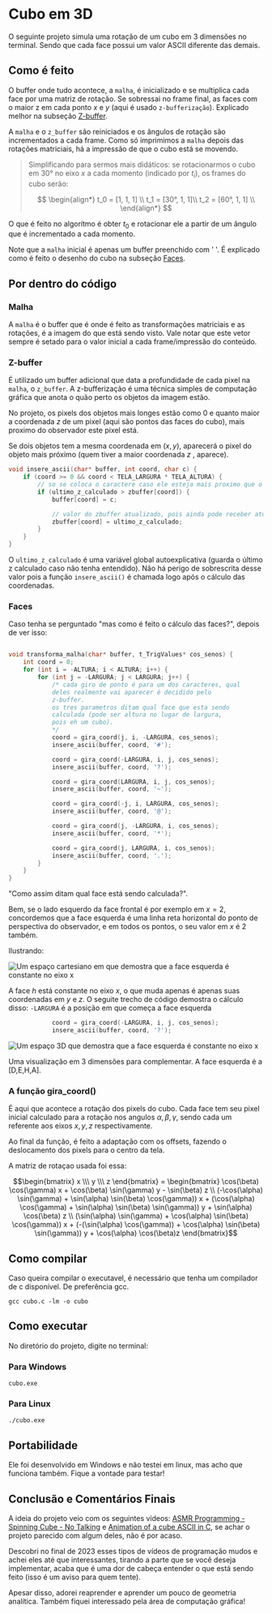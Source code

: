 # Cubo em 3D

O seguinte projeto simula uma rotação de um cubo em 3 dimensões no terminal. Sendo que cada face possui um valor ASCII diferente das demais.

## Como é feito

O buffer onde tudo acontece, a `malha`, é inicializado e se multiplica  cada face por uma matriz de rotação. Se sobressai no frame final, as faces com o maior z em cada ponto $x$ e $y$ (aqui é usado `z-bufferização`).
Explicado melhor na subseção [Z-buffer](#z-buffer).

A `malha` e o `z_buffer` são reiniciados e os ângulos de rotação são incrementados a cada frame. Como só imprimimos a `malha` depois das rotações matriciais, há a impressão de que o cubo está se movendo.

>Simplificando para sermos mais didáticos: se rotacionarmos o cubo em 30° no eixo $x$ a cada momento (indicado por $t_i$), os frames do cubo serão:
>
> $$
> \begin{align*}
> t_0 = [1, 1, 1] \\
> t_1 = [30°, 1, 1]\\
> t_2 = [60°, 1, 1] \\
> \end{align*}
> $$

O que é feito no algorítmo é obter $t_0$ e rotacionar ele a partir de um ângulo que é incrementado a cada momento.

Note que a `malha` inicial é apenas um buffer preenchido com ' '. É explicado como é feito o desenho do cubo na subseção [Faces](#faces).
## Por dentro do código

###  Malha
A `malha` é o buffer que é onde é feito as transformações matriciais e as rotações, é a imagem do que está sendo visto. Vale notar que este vetor sempre é setado para o valor inicial a cada frame/impressão do conteúdo.

### Z-buffer
É utilizado um buffer adicional que data a profundidade de cada pixel na `malha`, o `z_buffer`. A z-bufferização é uma técnica simples de computação gráfica que anota o quão perto os objetos da imagem estão.

No projeto, os pixels dos objetos mais longes estão como $0$ e quanto maior a coordenada $z$ de um pixel (aqui são pontos das faces do cubo), mais proximo do observador este pixel está. 

Se dois objetos tem a mesma coordenada em $(x,y)$, aparecerá o pixel do objeto mais próximo (quem tiver a maior coordenada $z$ , aparece).

```c
void insere_ascii(char* buffer, int coord, char c) {
    if (coord >= 0 && coord < TELA_LARGURA * TELA_ALTURA) {
        // so se coloca o caractere caso ele esteja mais proximo que o valor atual do zbuffer nessa coordenada
        if (ultimo_z_calculado > zbuffer[coord]) {
            buffer[coord] = c;

            // valor do zbuffer atualizado, pois ainda pode receber atualizacoes
            zbuffer[coord] = ultimo_z_calculado;
        }
    }
}

```
O `ultimo_z_calculado` é uma variável global autoexplicativa (guarda o último z calculado caso não tenha entendido). Não há perigo de sobrescrita desse valor pois a função ``insere_ascii()`` é chamada logo após o cálculo das coordenadas.

### Faces 

Caso tenha se perguntado "mas como é feito o cálculo das faces?", depois de ver isso: 
```c

void transforma_malha(char* buffer, t_TrigValues* cos_senos) {
    int coord = 0;
    for (int i = -ALTURA; i < ALTURA; i++) {
        for (int j = -LARGURA; j < LARGURA; j++) {
            /* cada giro de ponto é para um dos caracteres, qual 
            deles realmente vai aparecer é decidido pelo 
            z-buffer.
            os tres parametros ditam qual face que esta sendo 
            calculada (pode ser altura no lugar de largura, 
            pois eh um cubo).
            */
            coord = gira_coord(j, i, -LARGURA, cos_senos);
            insere_ascii(buffer, coord, '#');

            coord = gira_coord(-LARGURA, i, j, cos_senos);
            insere_ascii(buffer, coord, '?');

            coord = gira_coord(LARGURA, i, j, cos_senos);
            insere_ascii(buffer, coord, '~');

            coord = gira_coord(-j, i, LARGURA, cos_senos);
            insere_ascii(buffer, coord, '@');

            coord = gira_coord(j, -LARGURA, i, cos_senos);
            insere_ascii(buffer, coord, '*');

            coord = gira_coord(j, LARGURA, i, cos_senos);
            insere_ascii(buffer, coord, '.');
        }
    }
}

```
"Como assim ditam qual face está sendo calculada?". 

Bem, se o lado esquerdo da face frontal é por exemplo em $x=2$, concordemos que a face esquerda é uma linha reta horizontal do ponto de perspectiva do observador, e em todos os pontos, o seu valor em $x$ é $2$ também.

Ilustrando:

![Um espaço cartesiano em que demostra que a face esquerda é constante no eixo x](image.png)

A face $h$ está constante no eixo $x$, o que muda apenas é apenas suas coordenadas em $y$ e $z$.
O seguite trecho de código demostra o cálculo disso: `-LARGURA` é a posição em que começa a face esquerda

```c
            coord = gira_coord(-LARGURA, i, j, cos_senos);
            insere_ascii(buffer, coord, '?');
```
![Um espaço 3D que demostra que a face esquerda é constante no eixo x](image-3.png)

Uma visualização em 3 dimensões para complementar. A face esquerda é a [D,E,H,A].

### A função gira_coord()
É aqui que acontece a rotação dos pixels do cubo. Cada face tem seu pixel inicial calculado para a rotação nos angulos $\alpha, \beta, \gamma$, sendo cada um referente aos eixos $x, y, z$ respectivamente.

Ao final da função, é feito a adaptação com os offsets, fazendo o deslocamento dos pixels para o centro da tela.

A matriz de rotaçao usada foi essa:

```math
\begin{bmatrix}
x \\\ y \\\ z
\end{bmatrix}

=
\begin{bmatrix}
\cos(\beta) \cos(\gamma) x + \cos(\beta) \sin(\gamma) y - \sin(\beta) z \\
(-\cos(\alpha) \sin(\gamma) + \sin(\alpha) \sin(\beta) \cos(\gamma)) x + (\cos(\alpha) \cos(\gamma) + \sin(\alpha) \sin(\beta) \sin(\gamma)) y + \sin(\alpha) \cos(\beta) z \\
(\sin(\alpha) \sin(\gamma) + \cos(\alpha) \sin(\beta) \cos(\gamma)) x + (-(\sin(\alpha) \cos(\gamma)) + \cos(\alpha) \sin(\beta) \sin(\gamma)) y + \cos(\alpha) \cos(\beta)z
\end{bmatrix}
```

## Como compilar
Caso queira compilar o executavel, é necessário que tenha um compilador de c disponível. De preferência gcc.

```
gcc cubo.c -lm -o cubo
```

## Como executar
No diretório do projeto, digite no terminal:

### Para Windows

```
cubo.exe
```

### Para Linux

```
./cubo.exe
```

## Portabilidade
Ele foi desenvolvido em Windows e não testei em linux, mas acho que funciona também. Fique a vontade para testar!

## Conclusão e Comentários Finais

A ideia do projeto veio com os seguintes vídeos: [ASMR Programming - Spinning Cube - No Talking](https://youtu.be/p09i_hoFdd0?si=7UlHO0lwjdjI9mPo) e [Animation of a cube ASCII in C](https://youtu.be/jn5kZo1_KjU?si=Er577sVyxrlMHu9j), se achar o projeto parecido com algum deles, não é por acaso.

Descobri no final de 2023 esses tipos de vídeos de programação mudos e achei eles até que interessantes, tirando a parte que se você deseja implementar, acaba que é uma dor de cabeça entender o que está sendo feito (isso é um aviso para quem tente).

Apesar disso, adorei reaprender e aprender um pouco de geometria analítica. Também fiquei interessado pela área de computação gráfica!
